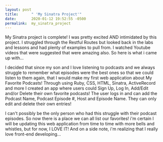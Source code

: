 ```yaml
---
layout: post
title:      " 'My Sinatra Project'"
date:       2020-01-12 19:52:55 -0500
permalink:  my_sinatra_project
---
```



My Sinatra project is complete!  I was pretty excited AND intimidated by this project.  I struggled through the Restful Routes but looked back in the labs and lessons and had plenty of examples to pull from.  I watched Youtube videos that were suggested that were amazing also.  So here is what i came up with...

I decided that since my son and I love listening to podcasts and we always struggle to remember what episodes were the best ones so that we could listen to them again, that I would make my first web application about My Favorite Podcasts!  Through using Ruby, CSS, HTML, Sinatra, ActiveRecord and more I created an app where users could Sign Up, Log In, Add/Edit and/or Delete their own favorite podcasts!   The user logs in and can add the Podcast Name, Podcast Episode #, Host and Episode Name.  They can only edit and delete their own entries!  

I can't possibly be the only person who had this struggle with their podcast episodes.  So now there is a place we can all list our favorites!  i'm certain I will be updating this web application from time to time with more bells and whistles, but for now, I LOVE IT!  And on a side note, i'm realizing that I really love front-end developing... 

